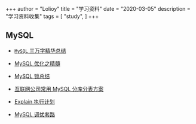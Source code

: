 +++
author = "Lolioy"
title = "学习资料"
date = "2020-03-05"
description = "学习资料收集"
tags = [
    "study",
]
+++

<!--more-->

## MySQL

- [`MySQL` 三万字精华总结](https://mp.weixin.qq.com/s/DSgbe4plwYe1LjTgvvSeeg)

- [MySQL 优化之精髓](https://juejin.im/post/5e3eb616f265da570d734dcb#heading-21)

- [MySQL 锁总结](https://zhuanlan.zhihu.com/p/29150809)

- [互联网公司常用 MySQL 分库分表方案](https://mp.weixin.qq.com/s/dGECnPailOkMX476KoTQfg)

- [Explain 执行计划](https://mp.weixin.qq.com/s?__biz=MzAxNTM4NzAyNg==&mid=2247485148&idx=1&sn=a31f7ddef8f71104ee616b57996a0e44&chksm=9b859621acf21f37270469a8d5a5ae4515def82afcc2f2a27f283a34ddbd50c34b9f3ce8c2cf&token=1294896345&lang=zh_CN#rd)

- [MySQL 调优套路](https://mp.weixin.qq.com/s/e0CqJG2-PCDgKLjQfh02tw)